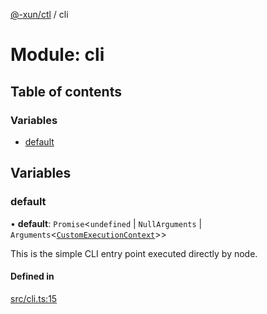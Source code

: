 [@-xun/ctl](../README.md) / cli

# Module: cli

## Table of contents

### Variables

- [default](cli.md#default)

## Variables

### default

• **default**: `Promise`\<`undefined` \| `NullArguments` \| `Arguments`\<[`CustomExecutionContext`](configure.md#customexecutioncontext)\>\>

This is the simple CLI entry point executed directly by node.

#### Defined in

[src/cli.ts:15](https://github.com/Xunnamius/xunnctl/blob/d4b0c04/src/cli.ts#L15)
